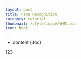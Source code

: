 ```yaml
---
layout: post
title: Face Recognition
category: tutorial
thumbnail: /style/image/头像.ico
icon: book
---
```


* content
{:toc}

123